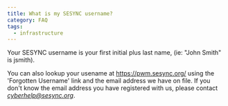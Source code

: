 ```yaml
---
title: What is my SESYNC username?
category: FAQ
tags:
  - infrastructure
---
```


Your SESYNC username is your first initial plus last name, (ie: "John Smith" is
jsmith).

You can also lookup your usename at <https://pwm.sesync.org/> using the 'Forgotten
Username' link and the email address we have on file. If you don't know the email
address you have registered with us, please contact *cyberhelp@sesync.org*.
